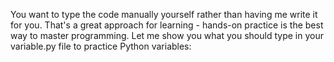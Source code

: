 You want to type the code manually yourself rather than having me write it for you. That's a great approach for learning - hands-on practice is the best way to master programming.
Let me show you what you should type in your variable.py file to practice Python variables: